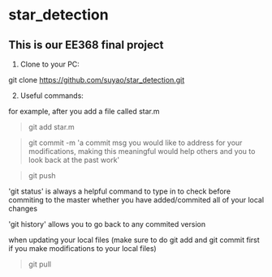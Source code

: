 # star_detection
## This is our EE368 final project
1. Clone to your PC:  

git clone https://github.com/suyao/star_detection.git  

2. Useful commands:  

for example, after you add a file called star.m
>git add star.m  

>git commit -m 'a commit msg you would like to address for your modifications, making this meaningful would help others and you to look back at the past work'  

>git push

'git status' is always a helpful command to type in to check before commiting to the master whether you have added/commited all of your local changes  

'git history' allows you to go back to any commited version  

when updating your local files (make sure to do git add and git commit first if you make modifications to your local files)  

>git pull
 
